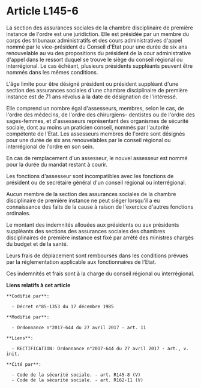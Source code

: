 # Article L145-6

La section des assurances sociales de la chambre disciplinaire de première instance de l'ordre est une juridiction. Elle est
présidée par un membre du corps des tribunaux administratifs et des cours administratives d'appel nommé par le vice-président
du Conseil d'Etat pour une durée de six ans renouvelable au vu des propositions du président de la cour administrative
d'appel dans le ressort duquel se trouve le siège du conseil régional ou interrégional. Le cas échéant, plusieurs présidents
suppléants peuvent être nommés dans les mêmes conditions.

L'âge limite pour être désigné président ou président suppléant d'une section des assurances sociales d'une chambre
disciplinaire de première instance est de 71 ans révolus à la date de désignation de l'intéressé.

Elle comprend un nombre égal d'assesseurs, membres, selon le cas, de l'ordre des médecins, de l'ordre des chirurgiens-
dentistes ou de l'ordre des sages-femmes, et d'assesseurs représentant des organismes de sécurité sociale, dont au moins un
praticien conseil, nommés par l'autorité compétente de l'Etat. Les assesseurs membres de l'ordre sont désignés pour une durée
de six ans renouvelables par le conseil régional ou interrégional de l'ordre en son sein.

En cas de remplacement d'un assesseur, le nouvel assesseur est nommé pour la durée du mandat restant à courir.

Les fonctions d'assesseur sont incompatibles avec les fonctions de président ou de secrétaire général d'un conseil régional
ou interrégional.

Aucun membre de la section des assurances sociales de la chambre disciplinaire de première instance ne peut siéger lorsqu'il
a eu connaissance des faits de la cause à raison de l'exercice d'autres fonctions ordinales.

Le montant des indemnités allouées aux présidents ou aux présidents suppléants des sections des assurances sociales des
chambres disciplinaires de première instance est fixé par arrêté des ministres chargés du budget et de la santé.

Leurs frais de déplacement sont remboursés dans les conditions prévues par la réglementation applicable aux fonctionnaires de
l'Etat.

Ces indemnités et frais sont à la charge du conseil régional ou interrégional.

**Liens relatifs à cet article**

	**Codifié par**:

	  - Décret n°85-1353 du 17 décembre 1985

	**Modifié par**:

	  - Ordonnance n°2017-644 du 27 avril 2017 - art. 11

	**Liens**:

	  - RECTIFICATION: Ordonnance n°2017-644 du 27 avril 2017 - art., v. init.

	**Cité par**:

	  - Code de la sécurité sociale. - art. R145-8 (V)
	  - Code de la sécurité sociale. - art. R162-11 (V)

